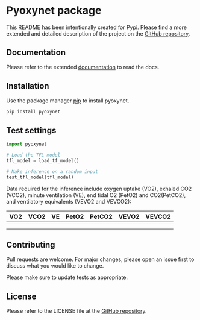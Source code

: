 # Pyoxynet package

This README has been intentionally created for Pypi. Please find a more extended and detailed description of the project on the [GitHub repository](https://github.com/andreazignoli/pyoxynet). 

## Documentation

Please refer to the extended [documentation](https://pyoxynet.readthedocs.io/en/latest/) to read the docs. 

## Installation

Use the package manager [pip](https://pip.pypa.io/en/stable/) to install pyoxynet.

```bash
pip install pyoxynet
```

## Test settings

```python
import pyoxynet

# Load the TFL model
tfl_model = load_tf_model()

# Make inference on a random input
test_tfl_model(tfl_model)

```

Data required for the inference include oxygen uptake (VO2), exhaled CO2 (VCO2), minute ventilation (VE), end tidal O2 (PetO2) and CO2(PetCO2), and ventilatory equivalents (VEVO2 and VEVCO2):

| VO2 | VCO2 | VE | PetO2 | PetCO2 | VEVO2 | VEVCO2 |
|-----|------|----|-------|--------|-------|--------|
|     |      |    |       |        |       |        |
|     |      |    |       |        |       |        |
|     |      |    |       |        |       |        |

## Contributing
Pull requests are welcome. For major changes, please open an issue first to discuss what you would like to change.

Please make sure to update tests as appropriate.

## License

Please refer to the LICENSE file at the [GitHub repository](https://github.com/andreazignoli/pyoxynet). 